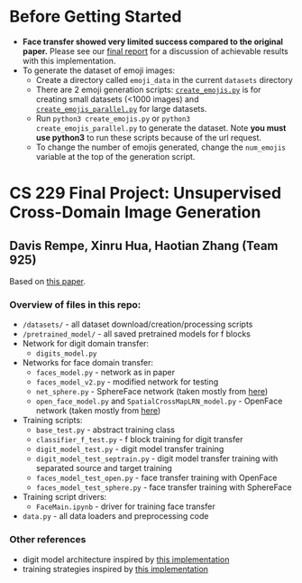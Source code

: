# Before Getting Started

* **Face transfer showed very limited success compared to the original paper.** Please see our [final report](http://cs229.stanford.edu/proj2017/final-reports/5241608.pdf) for a discussion of achievable results with this implementation.
* To generate the dataset of emoji images:
   * Create a directory called `emoji_data` in the current `datasets` directory
   * There are 2 emoji generation scripts: [`create_emojis.py`](https://github.com/davrempe/domain-transfer-net/blob/master/datasets/create_emojis.py) is for creating small datasets (<1000 images) and [`create_emojis_parallel.py`](https://github.com/davrempe/domain-transfer-net/blob/master/datasets/create_emojis_parallel.py) for large datasets.
   * Run `python3 create_emojis.py` or `python3 create_emojis_parallel.py` to generate the dataset. Note **you must use python3** to run these scripts because of the url request. 
   * To change the number of emojis generated, change the `num_emojis` variable at the top of the generation script.

# CS 229 Final Project: Unsupervised Cross-Domain Image Generation

## Davis Rempe, Xinru Hua, Haotian Zhang (Team 925)

Based on [this paper](https://arxiv.org/abs/1611.02200).

### Overview of files in this repo:
* `/datasets/` - all dataset download/creation/processing scripts
* `/pretrained_model/` - all saved pretrained models for f blocks
* Network for digit domain transfer:
    * `digits_model.py`
* Networks for face domain transfer:
    * `faces_model.py` - network as in paper
    * `faces_model_v2.py` - modified network for testing
    * `net_sphere.py` - SphereFace network (taken mostly from [here](https://github.com/clcarwin/sphereface_pytorch))
    * `open_face_model.py` and `SpatialCrossMapLRN_model.py` - OpenFace network (taken mostly from [here](https://github.com/thnkim/OpenFacePytorch))
* Training scripts:
    * `base_test.py` - abstract training class
    * `classifier_f_test.py` - f block training for digit transfer
    * `digit_model_test.py` - digit model transfer training
    * `digit_model_test_septrain.py` - digit model transfer training with separated source and target training
    * `faces_model_test_open.py` - face transfer training with OpenFace
    * `faces_model_test_sphere.py` - face transfer training with SphereFace
* Training script drivers:
    * `FaceMain.ipynb` - driver for training face transfer
* `data.py` - all data loaders and preprocessing code

### Other references
* digit model architecture inspired by [this implementation](https://github.com/taey16/DomainTransferNetwork.pytorch)
* training strategies inspired by [this implementation](https://github.com/yunjey/domain-transfer-network)
